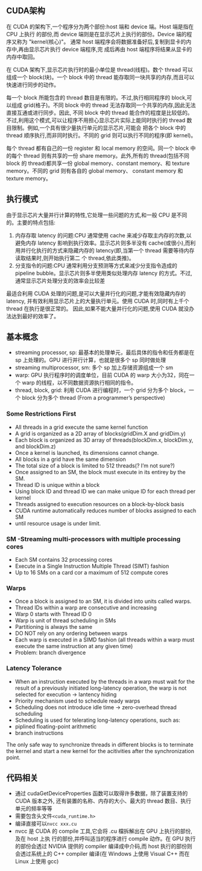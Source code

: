 ## CUDA架构

在 CUDA 的架构下,一个程序分为两个部份:host 端和 device 端。Host 端是指在 CPU 上执行 的部份,而 device 端则是在显示芯片上执行的部份。Device 端的程序又称为 "kernel(核心)"。 通常 host 端程序会将数据准备好后,复制到显卡的内存中,再由显示芯片执行 device 端程序,完 成后再由 host 端程序将结果从显卡的内存中取回。

在 CUDA 架构下,显示芯片执行时的最小单位是 thread(线程)。数个 thread 可以组成一个 block(块)。一个 block 中的 thread 能存取同一块共享的内存,而且可以快速进行同步的动作。

每一个 block 所能包含的 thread 数目是有限的。不过,执行相同程序的 block,可以组成 grid(格子)。不同 block 中的 thread 无法存取同一个共享的内存,因此无法直接互通或进行同步。因此, 不同 block 中的 thread 能合作的程度是比较低的。不过,利用这个模式,可以让程序不用担心显示芯片实际上能同时执行的 thread 数目限制。例如,一个具有很少量执行单元的显示芯片,可能会 把各个 block 中的 thread 顺序执行,而非同时执行。不同的 grid 则可以执行不同的程序(即 kernel)。

每个 thread 都有自己的一份 register 和 local memory 的空间。同一个 block 中的每个 thread 则有共享的一份 share memory。此外,所有的 thread(包括不同 block 的 thread)都共享一份 global memory、constant memory、和 texture memory。不同的 grid 则有各自的 global memory、 constant memory 和 texture memory。

## 执行模式

由于显示芯片大量并行计算的特性,它处理一些问题的方式,和一般 CPU 是不同的。主要的特点包括:

1. 内存存取 latency 的问题:CPU 通常使用 cache 来减少存取主内存的次数,以避免内存 latency 影响到执行效率。显示芯片则多半没有 cache(或很小),而利用并行化执行的方式来隐藏内存的 latency(即,当第一个 thread 需要等待内存读取结果时,则开始执行第二 个 thread,依此类推)。
2. 分支指令的问题:CPU 通常利用分支预测等方式来减少分支指令造成的 pipeline bubble。显示芯片则多半使用类似处理内存 latency 的方式。不过,通常显示芯片处理分支的效率会比较差

最适合利用 CUDA 处理的问题,是可以大量并行化的问题,才能有效隐藏内存的 latency, 并有效利用显示芯片上的大量执行单元。使用 CUDA 时,同时有上千个 thread 在执行是很正常的。 因此,如果不能大量并行化的问题,使用 CUDA 就没办法达到最好的效率了。

## 基本概念

+ streaming processor, sp: 最基本的处理单元，最后具体的指令和任务都是在 sp 上处理的。GPU 进行并行计算，也就是很多个 sp 同时做处理
+ streaming multiprocessor, sm: 多个 sp 加上存储资源组成一个 sm
+ warp: GPU 执行程序时的调度单位，目前 CUDA 的 warp 大小为32，同在一个 warp 的线程，以不同数据资源执行相同的指令。
+ thread, block, grid: 利用 CUDA 进行编程时，一个 grid 分为多个 block，一个 block 分为多个 thread (From a programmer’s perspective)

### Some Restrictions First

+ All threads in a grid execute the same kernel function
+ A grid is organized as a 2D array of blocks(gridDim.X and gridDim.y)
+ Each block is organized as 3D array of threads(blockDim.x, blockDim.y, and blockDim.z)
+ Once a kernel is launched, its dimensions cannot change.
+ All blocks in a grid have the same dimension
+ The total size of a block is limited to 512 threads(? I’m not sure?)
+ Once assigned to an SM, the block must execute in its entirey by the SM.
+ Thread ID is unique within a block
+ Using block ID and thread ID we can make unique ID for each thread per kernel
+ Threads assigned to execution resources on a block-by-block basis
+ CUDA runtime automatically reduces number of blocks assigned to each SM
+ until resource usage is under limit.

### SM -Streaming multi-processors with multiple processing cores

+ Each SM contains 32 processing cores
+ Execute in a Single Instruction Multiple Thread (SIMT) fashion
+ Up to 16 SMs on a card cor a maximum of 512 compute cores

### Warps

+ Once a block is assigned to an SM, it is divided into units called warps.
+ Thread IDs within a warp are consecutive and increasing
+ Warp 0 starts with Thread ID 0
+ Warp is unit of thread scheduling in SMs
+ Partitioning is always the same
+ DO NOT rely on any ordering between warps
+ Each warp is executed in a SIMD fashion (all threads within a warp must execute the same instruction at any given time)
+ Problem: branch divergence

### Latency Tolerance

+ When an instruction executed by the threads in a warp must wait for the result of a previously initiated long-latency operation, the warp is not selected for execution -> lantency hiding
+ Priority mechanism used to schedule ready warps
+ Scheduling does not introduce idle time -> zero-overhead thread scheduling
+ Scheduling is used for telerating long-latency operations, such as:
+ piplined floating-point arithmetic
+ branch instructions

The only safe way to synchronize threads in different blocks is to terminate the kernel and start a new kernel for the acitivities after the synchronization point.

## 代码相关

+ 通过 cudaGetDeviceProperties 函数可以取得许多数据，除了装置支持的 CUDA 版本之外, 还有装置的名称、内存的大小、最大的 thread 数目、执行单元的频率等等
+ 需要包含头文件`<cuda_runtime.h>`
+ 编译直接可以`nvcc xxx.cu`
+ nvcc 是 CUDA 的 compile 工具,它会将 .cu 檔拆解出在 GPU 上执行的部份,及在 host 上执 行的部份,并呼叫适当的程序进行 compile 动作。在 GPU 执行的部份会透过 NVIDIA 提供的 compiler 编译成中介码,而 host 执行的部份则会透过系统上的 C++ compiler 编译(在 Windows 上使用 Visual C++ 而在 Linux 上使用 gcc)
